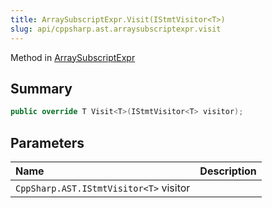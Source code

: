 ```yaml
---
title: ArraySubscriptExpr.Visit(IStmtVisitor<T>)
slug: api/cppsharp.ast.arraysubscriptexpr.visit
---
```

Method in [ArraySubscriptExpr](/api/cppsharp/ast/arraysubscriptexpr)

## Summary



```csharp
public override T Visit<T>(IStmtVisitor<T> visitor);
```

## Parameters

|Name|Description|
|:---|:---|
|`CppSharp.AST.IStmtVisitor<T>` visitor||

